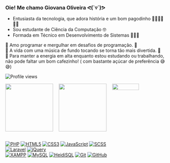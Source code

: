 ### Oie! Me chamo Giovana Oliveira ᕙ(`▿´)ᕗ

 - Entusiasta da tecnologia, que adora história e um bom pagodinho 👩🏽‍💻🎶💃🏽
 - Sou estudante de Ciência da Computação 🤓
 - Formada em Técnico em Desenvolvimento de Sistemas 👩🏽‍🎓

🌟 Amo programar e mergulhar em desafios de programação. 🫡
<br>
🌟 A vida com uma música de fundo tocando se torna tão mais divertida. 🥰
<br>
🌟 Para manter a energia em alta enquanto estou estudando ou trabalhando, não pode faltar um bom cafezinho! ( com bastante açúcar de preferência 😅😅) 
<br>
<p align="left"> <img src="https://komarev.com/ghpvc/?username=giovanaoliveira-14&color=blueviolet" alt="Profile views" /> </p>

 <div style="display: flex">
  <img height="150em" src="https://github-readme-stats.vercel.app/api?username=giovanaoliveira-14&show_icons=true&theme=aura&include_all_commits=true&count_private=true" style="flex:1"/>
  <img height="150em" src="https://github-readme-stats.vercel.app/api/top-langs/?username=giovanaoliveira-14&layout=compact&langs_count=7&theme=aura" style="flex:1"/>
  <img src="https://streak-stats.demolab.com/?user=giovanaoliveira-14&theme=aura" style="flex:1" width="50%" />
</div>
<br>
<div style="display: inline-block">
 
[![PHP](https://img.shields.io/badge/PHP-777BB4?logo=php&logoColor=white)](#)
[![HTML5](https://img.shields.io/badge/HTML5-E34F26?logo=html5&logoColor=white)](#)
[![CSS3](https://img.shields.io/badge/CSS3-1572B6?logo=css3&logoColor=white)](#)
[![JavaScript](https://img.shields.io/badge/JavaScript-F7DF1E?logo=javascript&logoColor=black)](#)
[![SCSS](https://img.shields.io/badge/SCSS-CC6699?logo=sass&logoColor=white)](#)
<br>
[![Laravel](https://img.shields.io/badge/Laravel-FF2D20?logo=laravel&logoColor=white)](#)
[![jQuery](https://img.shields.io/badge/jQuery-0769AD?logo=jquery&logoColor=white)](#)
<br> 
[![XAMPP](https://img.shields.io/badge/XAMPP-FB7A24?logo=xampp&logoColor=white)](#)
[![MySQL](https://img.shields.io/badge/MySQL-4479A1?logo=mysql&logoColor=white)](#)
[![HeidiSQL](https://img.shields.io/badge/HeidiSQL-336791?logo=heidisql&logoColor=white)](#)
[![Git](https://img.shields.io/badge/Git-F05032?logo=git&logoColor=white)](#)
[![GitHub](https://img.shields.io/badge/GitHub-181717?logo=github&logoColor=white)](#)

</div>
